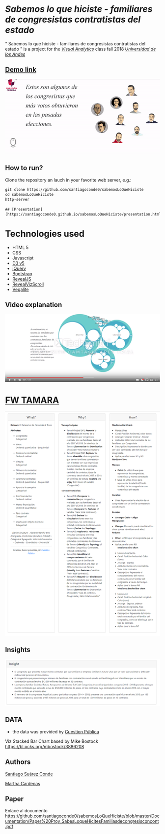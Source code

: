 # *Sabemos lo que hiciste - familiares de congresistas contratistas del estado*

" Sabemos lo que hiciste - familiares de congresistas contratistas del estado " is a project for the   [*Visual Analytics*](http://johnguerra.co/classes/visual_analytics_fall_2018/)  class fall 2018 [*Universidad de los Andes*](https://uniandes.edu.co/)

## [Demo link](https://santiagoconde0.github.io/sabemosLoQueHiciste/)

[![Demo link](img/ezgif.com-crop.gif)](https://santiagoconde0.github.io/sabemosLoQueHiciste/)


## How to run?

Clone the repository an lauch in your favorite web server, e.g.:

    git clone https://github.com/santiagoconde0/sabemosLoQueHiciste   
    cd sabemosLoQueHiciste
    http-server

    ## [Presentation](https://santiagoconde0.github.io/sabemosLoQueHiciste/presentation.html)

# Technologies used

* HTML 5
* CSS
* Javascript
* [D3 v5](https://d3js.org/)
* [jQuery](https://jquery.com/)
* [Bootstrap](https://getbootstrap.com/)
* [RevealJS](https://revealjs.com)
* [RevealVizScroll](https://github.com/john-guerra/revealVizScrollyteling)
* [Vegalite](https://vega.github.io/vega-lite/)



## Video explanation

[![Video explanation](img/Video.PNG)](https://www.youtube.com/watch?v=_-F7fB93r3s)

# [FW TAMARA](https://santiagoconde0.github.io/sabemosLoQueHiciste/tamara.html)

[![FW TAMARA](img/fwTamara.png)](https://santiagoconde0.github.io/sabemosLoQueHiciste/tamara.html)

## Insights

![](img/insight.PNG)

## DATA

* the data was provided by  [Cuestion Pública](https://cuestionpublica.com/)

Viz Stacked Bar Chart based  by Mike Bostock https://bl.ocks.org/mbostock/3886208

## Authors

[Santiago Suárez Conde](https://github.com/santiagoconde0)

[Martha Cardenas](https://github.com/mlcardenas18)

## Paper
Enlace al documento https://github.com/santiagoconde0/sabemosLoQueHiciste/blob/master/Documentation/Paper%20Proy_SabesLoqueHicitesFamiliasdecongresisconcont.pdf
